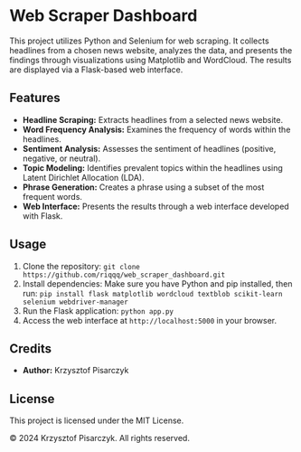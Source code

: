 # Web Scraper Dashboard

This project utilizes Python and Selenium for web scraping. It collects headlines from a chosen news website, analyzes the data, and presents the findings through visualizations using Matplotlib and WordCloud. The results are displayed via a Flask-based web interface.

## Features

- **Headline Scraping:** Extracts headlines from a selected news website.
- **Word Frequency Analysis:** Examines the frequency of words within the headlines.
- **Sentiment Analysis:** Assesses the sentiment of headlines (positive, negative, or neutral).
- **Topic Modeling:** Identifies prevalent topics within the headlines using Latent Dirichlet Allocation (LDA).
- **Phrase Generation:** Creates a phrase using a subset of the most frequent words.
- **Web Interface:** Presents the results through a web interface developed with Flask.

## Usage

1. Clone the repository: `git clone https://github.com/riqqq/web_scraper_dashboard.git`
2. Install dependencies: Make sure you have Python and pip installed, then run:
`pip install flask matplotlib wordcloud textblob scikit-learn selenium webdriver-manager`
3. Run the Flask application: `python app.py`
4. Access the web interface at `http://localhost:5000` in your browser.

## Credits

- **Author:** Krzysztof Pisarczyk

## License

This project is licensed under the MIT License.

© 2024 Krzysztof Pisarczyk. All rights reserved.
